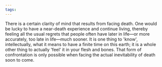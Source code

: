 ```yaml
---
tags:
---
```

There is a certain clarity of mind that results from facing death. One would be lucky to have a near-death experience and continue living, thereby feeling all the usual regrets that people often have later in life—or more accurately, too late in life—much sooner. It is one thing to 'know', intellectually, what it means to have a finite time on this earth; it is a whole other thing to actually 'feel' it in your flesh and bones. That form of confrontation is only possible when facing the actual inevitability of death soon to come.